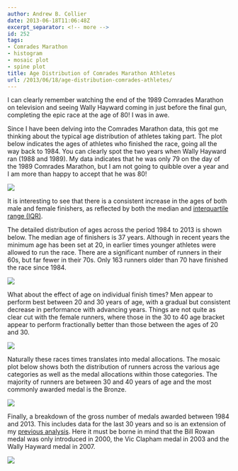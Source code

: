 ```yaml
---
author: Andrew B. Collier
date: 2013-06-18T11:06:48Z
excerpt_separator: <!-- more -->
id: 252
tags:
- Comrades Marathon
- histogram
- mosaic plot
- spine plot
title: Age Distribution of Comrades Marathon Athletes
url: /2013/06/18/age-distribution-comrades-athletes/
---
```


I can clearly remember watching the end of the 1989 Comrades Marathon on television and seeing Wally Hayward coming in just before the final gun, completing the epic race at the age of 80! I was in awe.

Since I have been delving into the Comrades Marathon data, this got me thinking about the typical age distribution of athletes taking part. The plot below indicates the ages of athletes who finished the race, going all the way back to 1984. You can clearly spot the two years when Wally Hayward ran (1988 and 1989). My data indicates that he was only 79 on the day of the 1989 Comrades Marathon, but I am not going to quibble over a year and I am more than happy to accept that he was 80!

<!--more-->

<img src="/img/2013/06/age-year-boxplot.png">

It is interesting to see that there is a consistent increase in the ages of both male and female finishers, as reflected by both the median and [interquartile range (IQR)](http://en.wikipedia.org/wiki/Interquartile_range).

The detailed distribution of ages across the period 1984 to 2013 is shown below. The median age of finishers is 37 years. Although in recent years the minimum age has been set at 20, in earlier times younger athletes were allowed to run the race. There are a significant number of runners in their 60s, but far fewer in their 70s. Only 163 runners older than 70 have finished the race since 1984.

<img src="/img/2013/06/age-histogram.png">

What about the effect of age on individual finish times? Men appear to perform best between 20 and 30 years of age, with a gradual but consistent decrease in performance with advancing years. Things are not quite as clear cut with the female runners, where those in the 30 to 40 age bracket appear to perform fractionally better than those between the ages of 20 and 30.

<img src="/img/2013/06/gender-age-time-boxplot.png">

Naturally these races times translates into medal allocations. The mosaic plot below shows both the distribution of runners across the various age categories as well as the medal allocations within those categories. The majority of runners are between 30 and 40 years of age and the most commonly awarded medal is the Bronze.

<img src="/img/2013/06/status-medal-age-mosaicplot.png">

Finally, a breakdown of the gross number of medals awarded between 1984 and 2013. This includes data for the last 30 years and so is an extension of my [previous analysis](http://www.exegetic.biz/blog/2013/06/comrades-marathon-2013-medal-allocations/). Here it must be borne in mind that the Bill Rowan medal was only introduced in 2000, the Vic Clapham medal in 2003 and the Wally Hayward medal in 2007.

<img src="/img/2013/06/medal-allocations-age-gender.png">
